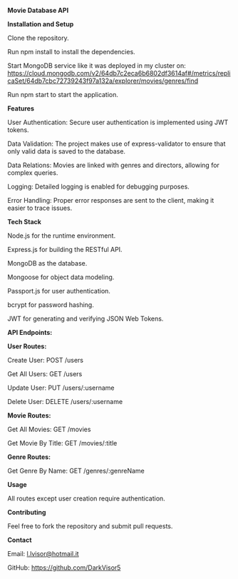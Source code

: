 **Movie Database API**


**Installation and Setup**

Clone the repository.

Run npm install to install the dependencies.

Start MongoDB service like it was deployed in my cluster on: https://cloud.mongodb.com/v2/64db7c2eca6b6802df3614af#/metrics/replicaSet/64db7cbc72739243f97a132a/explorer/movies/genres/find

Run npm start to start the application.

**Features**

User Authentication: Secure user authentication is implemented using JWT tokens.

Data Validation: The project makes use of express-validator to ensure that only valid data is saved to the database.

Data Relations: Movies are linked with genres and directors, allowing for complex queries.

Logging: Detailed logging is enabled for debugging purposes.

Error Handling: Proper error responses are sent to the client, making it easier to trace issues.

**Tech Stack**

Node.js for the runtime environment. 

Express.js for building the RESTful API.

MongoDB as the database.

Mongoose for object data modeling.

Passport.js for user authentication.

bcrypt for password hashing.

JWT for generating and verifying JSON Web Tokens.



**API Endpoints:**


**User Routes:**

Create User: POST /users

Get All Users: GET /users

Update User: PUT /users/:username

Delete User: DELETE /users/:username


**Movie Routes:**

Get All Movies: GET /movies

Get Movie By Title: GET /movies/:title


**Genre Routes:**

Get Genre By Name: GET /genres/:genreName


**Usage**

All routes except user creation require authentication.

**Contributing**

Feel free to fork the repository and submit pull requests.

**Contact**

Email: l.lvisor@hotmail.it

GitHub: https://github.com/DarkVisor5
